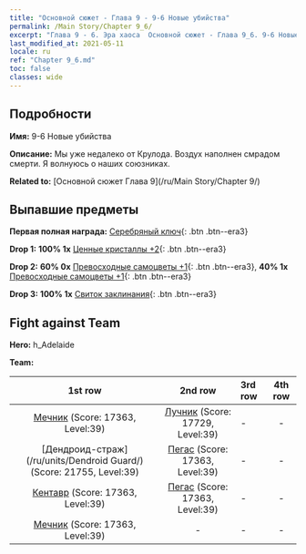 ```yaml
---
title: "Основной сюжет - Глава 9 - 9-6 Новые убийства"
permalink: /Main Story/Chapter 9_6/
excerpt: "Глава 9 - 6. Эра хаоса  Основной сюжет - Глава 9_6. 9-6 Новые убийства"
last_modified_at: 2021-05-11
locale: ru
ref: "Chapter 9_6.md"
toc: false
classes: wide
---
```


## Подробности

 **Имя:** 9-6 Новые убийства

 **Описание:** Мы уже недалеко от Крулода. Воздух наполнен смрадом смерти. Я волнуюсь о наших союзниках.

 **Related to:** [Основной сюжет Глава 9](/ru/Main Story/Chapter 9/)

## Выпавшие предметы

 **Первая полная награда:** [Серебряный ключ](/ItemsRU/con_693/){: .btn .btn--era3}

 **Drop 1:** **100% 1x** [Ценные кристаллы +2](/ItemsRU/mat_31/){: .btn .btn--era3}

 **Drop 2:** **60% 0x** [Превосходные самоцветы +1](/ItemsRU/mat_23/){: .btn .btn--era3}, **40% 1x** [Превосходные самоцветы +1](/ItemsRU/mat_23/){: .btn .btn--era3}

 **Drop 3:** **100% 1x** [Свиток заклинания](/ItemsRU/con_694/){: .btn .btn--era3}


## Fight against Team
 **Hero:** h_Adelaide

 **Team:**


  | 1st row | 2nd row | 3rd row | 4th row |
  |:----:|:----:|:----|:----:|
  | [Мечник](/ru/units/Swordsman/) (Score: 17363, Level:39)  | [Лучник](/ru/units/Marksman/) (Score: 17729, Level:39)  | - | - |
  | [Дендроид-страж](/ru/units/Dendroid Guard/) (Score: 21755, Level:39)  | [Пегас](/ru/units/Pegasus/) (Score: 17363, Level:39)  | - | - |
  | [Кентавр](/ru/units/Centaur/) (Score: 17363, Level:39)  | [Пегас](/ru/units/Pegasus/) (Score: 17363, Level:39)  | - | - |
  | [Мечник](/ru/units/Swordsman/) (Score: 17363, Level:39)  | - | - | - |


